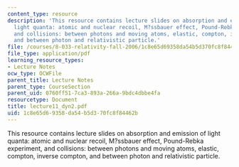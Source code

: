```yaml
---
content_type: resource
description: 'This resource contains lecture slides on absorption and emission of
  light quanta: atomic and nuclear recoil, M?ssbauer effect, Pound-Rebka experiment,
  and collisions: between photons and moving atoms, elastic, compton, inverse compton,
  and between photon and relativistic particle.'
file: /courses/8-033-relativity-fall-2006/1c8e65d69358da54b5d370fc8f84462b_lecture11_dyn2.pdf
file_type: application/pdf
learning_resource_types:
- Lecture Notes
ocw_type: OCWFile
parent_title: Lecture Notes
parent_type: CourseSection
parent_uid: 0760ff51-7ca3-893a-266a-9bdc4dbbe4fa
resourcetype: Document
title: lecture11_dyn2.pdf
uid: 1c8e65d6-9358-da54-b5d3-70fc8f84462b
---
```

This resource contains lecture slides on absorption and emission of light quanta: atomic and nuclear recoil, M?ssbauer effect, Pound-Rebka experiment, and collisions: between photons and moving atoms, elastic, compton, inverse compton, and between photon and relativistic particle.

